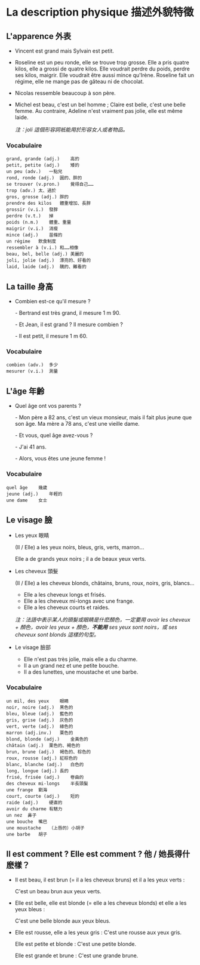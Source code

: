 # La description physique 描述外貌特徵

## L'apparence 外表

* Vincent est grand mais Sylvain est petit.

* Roseline est un peu ronde, elle se trouve trop grosse. Elle a pris quatre kilos, elle a grossi de quatre kilos. Elle voudrait perdre du poids, perdre ses kilos, maigrir. Elle voudrait être aussi mince qu'Irène. Roseline fait un régime, elle ne mange pas de gâteau ni de chocolat.

* Nicolas ressemble beaucoup à son père.

* Michel est beau, c'est un bel homme ; Claire est belle, c'est une belle femme. Au contraire, Adeline n'est vraiment pas jolie, elle est même laide.

    *注：joli 這個形容詞衹能用於形容女人或者物品。*

### Vocabulaire

```
grand, grande (adj.)	高的
petit, petite (adj.)	矮的
un peu (adv.)	一點兒
rond, ronde (adj.)	圓的、胖的
se trouver (v.pron.)	覺得自己……
trop (adv.)	太、過於
gros, grosse (adj.)	胖的
prendre des kilos	體重增加、長胖
grossir (v.i.)	發胖
perdre (v.t.)	掉
poids (n.m.)	體重、重量
maigrir (v.i.)	消瘦
mince (adj.)	苗條的
un régime	飲食制度
ressembler à (v.i.)	和……相像
beau, bel, belle (adj.)	美麗的
joli, jolie (adj.)	漂亮的、好看的
laid, laide (adj.)	醜的、難看的
```

## La taille 身高

* Combien est-ce qu'il mesure ?

    \- Bertrand est très grand, il mesure 1 m 90.

    \- Et Jean, il est grand ? Il mesure combien ?

    \- Il est petit, il mesure 1 m 60.

### Vocabulaire

```
combien (adv.)	多少
mesurer (v.i.)	測量
```

## L'âge 年齡

* Quel âge ont vos parents ?

    \- Mon père a 82 ans, c'est un vieux monsieur, mais il fait plus jeune que son âge. Ma mère a 78 ans, c'est une vieille dame.

    \- Et vous, quel âge avez-vous ?

    \- J'ai 41 ans.

    \- Alors, vous êtes une jeune femme !

### Vocabulaire

```
quel âge	幾歲
jeune (adj.)	年輕的
une dame	女士
```

## Le visage 臉

* Les yeux 眼睛

    (Il / Elle) a les yeux noirs, bleus, gris, verts, marron...

    Elle a de grands yeux noirs ; il a de beaux yeux verts.

* Les cheveux 頭髮

    (Il / Elle) a les cheveux blonds, châtains, bruns, roux, noirs, gris, blancs...

    * Elle a les cheveux longs et frisés.
    * Elle a les cheveux mi-longs avec une frange.
    * Elle a les cheveux courts et raides.

    *注：法語中表示某人的頭髮或眼睛是什麽顏色，一定要用 avoir les cheveux + 顏色，avoir les yeux + 顏色，**不能用** ses yeux sont noirs，或 ses cheveux sont blonds 這樣的句型。*

* Le visage 臉部
    * Elle n'est pas très jolie, mais elle a du charme.
    * Il a un grand nez et une petite bouche.
    * Il a des lunettes, une moustache et une barbe.

### Vocabulaire

```
un œil, des yeux	眼睛
noir, noire (adj.)	黑色的
bleu, bleue (adj.)	藍色的
gris, grise (adj.)	灰色的
vert, verte (adj.)	綠色的
marron (adj.inv.)	栗色的
blond, blonde (adj.)	金黃色的
châtain (adj.)	栗色的、褐色的
brun, brune (adj.)	褐色的、棕色的
roux, rousse (adj.)	紅棕色的
blanc, blanche (adj.)	白色的
long, longue (adj.)	長的
frisé, frisée (adj.)	卷曲的
des cheveux mi-longs	半長頭髮
une frange	劉海
court, courte (adj.)	短的
raide (adj.)	硬直的
avoir du charme	有魅力
un nez	鼻子
une bouche	嘴巴
une moustache	（上唇的）小胡子
une barbe	胡子
```

## Il est comment ? Elle est comment ? 他 / 她長得什麽樣？

* Il est beau, il est brun (= il a les cheveux bruns) et il a les yeux verts : 

    C'est un beau brun aux yeux verts.

* Elle est belle, elle est blonde (= elle a les cheveux blonds) et elle a les yeux bleus : 

    C'est une belle blonde aux yeux bleus.

* Elle est rousse, elle a les yeux gris : C'est une rousse aux  yeux gris.

    Elle est petite et blonde : C'est une petite blonde.

    Elle est grande et brune : C'est une grande brune.

